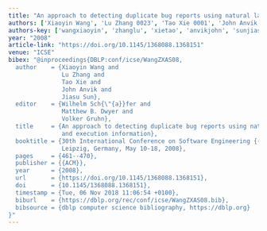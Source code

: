 ```yaml
---
title: "An approach to detecting duplicate bug reports using natural language and execution information"
authors: ['Xiaoyin Wang', 'Lu Zhang 0023', 'Tao Xie 0001', 'John Anvik', 'Jiasu Sun']
authors-key: ['wangxiaoyin', 'zhanglu', 'xietao', 'anvikjohn', 'sunjiasu']
year: "2008"
article-link: "https://doi.org/10.1145/1368088.1368151"
venue: "ICSE"
bibex: "@inproceedings{DBLP:conf/icse/WangZXAS08,
  author    = {Xiaoyin Wang and
               Lu Zhang and
               Tao Xie and
               John Anvik and
               Jiasu Sun},
  editor    = {Wilhelm Sch{\"{a}}fer and
               Matthew B. Dwyer and
               Volker Gruhn},
  title     = {An approach to detecting duplicate bug reports using natural language
               and execution information},
  booktitle = {30th International Conference on Software Engineering {(ICSE} 2008),
               Leipzig, Germany, May 10-18, 2008},
  pages     = {461--470},
  publisher = {{ACM}},
  year      = {2008},
  url       = {https://doi.org/10.1145/1368088.1368151},
  doi       = {10.1145/1368088.1368151},
  timestamp = {Tue, 06 Nov 2018 11:06:54 +0100},
  biburl    = {https://dblp.org/rec/conf/icse/WangZXAS08.bib},
  bibsource = {dblp computer science bibliography, https://dblp.org}
}"
---
```

